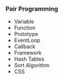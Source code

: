### Pair Programming
- Variable
- Function
- Prototype
- EventLoop
- Callback
- Framework
- Hash Tables
- Sort Algorithm
- CSS